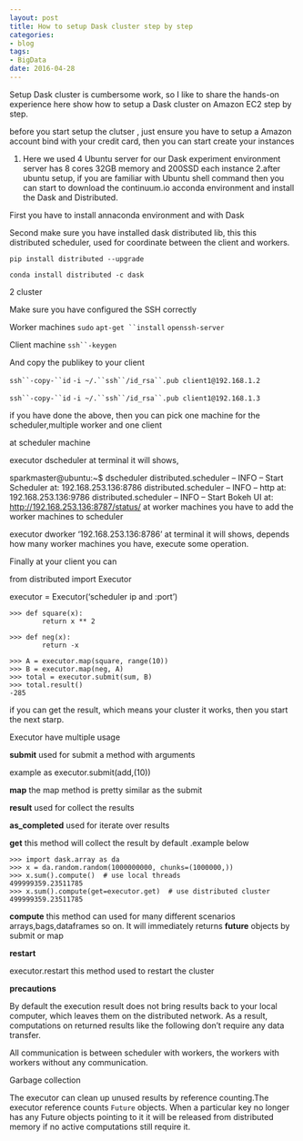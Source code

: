 ```yaml
---
layout: post
title: How to setup Dask cluster step by step
categories:
- blog
tags:
- BigData
date: 2016-04-28	
---
```


Setup Dask cluster is cumbersome work, so I like to share the hands-on experience here show how to setup a Dask cluster on Amazon EC2 step by step.

before you start setup the clutser , just ensure you have to setup a Amazon account bind with your credit card, then you can start create your instances 

1. Here we used 4 Ubuntu server for our Dask experiment environment server has 8 cores 32GB memory and 200SSD each instance
2.after ubuntu setup, if you are familiar with Ubuntu shell command then you can start to download the continuum.io  acconda environment and install the Dask and Distributed.

First you have to install annaconda environment  and with Dask

Second make sure you have installed dask distributed lib, this this distributed scheduler, used for coordinate between the client and workers.

```
pip install distributed --upgrade
```

```
conda install distributed -c dask
```

2 cluster

Make sure you  have configured the SSH correctly

Worker machines  `sudo` `apt-get ``install` `openssh-server`

Client machine  `ssh``-keygen`

And  copy the publikey to your client

`ssh``-copy-``id` `-i ~/.``ssh``/id_rsa``.pub client1@192.168.1.2`

`ssh``-copy-``id` `-i ~/.``ssh``/id_rsa``.pub client1@192.168.1.3`

 

if you have done the above, then you can pick one machine for the scheduler,multiple worker and one client

at scheduler machine

executor dscheduler at terminal it will shows,

sparkmaster@ubuntu:~$ dscheduler
distributed.scheduler – INFO – Start Scheduler at: 192.168.253.136:8786
distributed.scheduler – INFO – http at: 192.168.253.136:9786
distributed.scheduler – INFO – Start Bokeh UI at: <http://192.168.253.136:8787/status/>
at worker machines you have to add the worker machines to scheduler

executor dworker ‘192.168.253.136:8786’ at terminal it will shows, depends how many worker machines you have, execute some operation.

Finally at your client you can

from distributed import Executor

executor = Executor(‘scheduler ip and :port’)

```
>>> def square(x):
        return x ** 2

>>> def neg(x):
        return -x

>>> A = executor.map(square, range(10))
>>> B = executor.map(neg, A)
>>> total = executor.submit(sum, B)
>>> total.result()
-285
```

if you can get the result, which means your cluster it works, then you start the next starp.

 

Executor have multiple usage

**submit** used for submit a method with arguments

example as executor.submit(add,(10))

**map**  the map method is pretty similar as the submit

**result**  used for collect the results

**as_completed** used for iterate over results

**get** this method will collect the result by default .example below

```
>>> import dask.array as da
>>> x = da.random.random(1000000000, chunks=(1000000,))
>>> x.sum().compute()  # use local threads
499999359.23511785
>>> x.sum().compute(get=executor.get)  # use distributed cluster
499999359.23511785
```

**compute**  this method can used for many different  scenarios arrays,bags,dataframes so on. It will immediately returns **future** objects by submit or map

**restart**

executor.restart this method used to restart the cluster

 

**precautions**

By default the execution result does not bring results back to your local computer, which leaves them on the distributed network. As a result, computations on returned results like the following don’t require any data transfer.

All communication is between scheduler with workers, the workers with workers without any communication.

Garbage collection

The executor can clean up unused results by reference counting.The executor reference counts `Future` objects. When a particular key no longer has any Future objects pointing to it it will be released from distributed memory if no active computations still require it.
